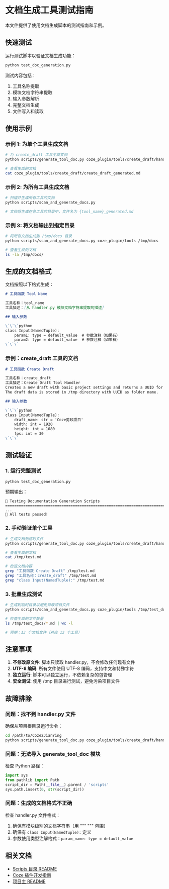 # 文档生成工具测试指南

本文件提供了使用文档生成脚本的测试指南和示例。

## 快速测试

运行测试脚本以验证文档生成功能：

```bash
python test_doc_generation.py
```

测试内容包括：
1. 工具名称提取
2. 模块文档字符串提取
3. 输入参数解析
4. 完整文档生成
5. 文件写入和读取

## 使用示例

### 示例 1: 为单个工具生成文档

```bash
# 为 create_draft 工具生成文档
python scripts/generate_tool_doc.py coze_plugin/tools/create_draft/handler.py

# 查看生成的文档
cat coze_plugin/tools/create_draft/create_draft_generated.md
```

### 示例 2: 为所有工具生成文档

```bash
# 扫描并生成所有工具的文档
python scripts/scan_and_generate_docs.py

# 文档将生成在各工具的目录中，文件名为 {tool_name}_generated.md
```

### 示例 3: 将文档输出到指定目录

```bash
# 将所有文档生成到 /tmp/docs 目录
python scripts/scan_and_generate_docs.py coze_plugin/tools /tmp/docs

# 查看生成的文档
ls -la /tmp/docs/
```

## 生成的文档格式

文档按照以下格式生成：

```markdown
# 工具函数 Tool Name

工具名称：tool_name
工具描述：[从 handler.py 模块文档字符串提取的描述]

## 输入参数

\`\`\`python
class Input(NamedTuple):
    param1: type = default_value  # 参数注释（如果有）
    param2: type = default_value  # 参数注释（如果有）
\`\`\`
```

### 示例：create_draft 工具的文档

```markdown
# 工具函数 Create Draft

工具名称：create_draft
工具描述：Create Draft Tool Handler
Creates a new draft with basic project settings and returns a UUID for future reference.
The draft data is stored in /tmp directory with UUID as folder name.

## 输入参数

\`\`\`python
class Input(NamedTuple):
    draft_name: str = 'Coze剪映项目'
    width: int = 1920
    height: int = 1080
    fps: int = 30
\`\`\`
```

## 测试验证

### 1. 运行完整测试

```bash
python test_doc_generation.py
```

预期输出：
```
🧪 Testing Documentation Generation Scripts
================================================================================
...
🎉 All tests passed!
```

### 2. 手动验证单个工具

```bash
# 生成文档到临时文件
python scripts/generate_tool_doc.py coze_plugin/tools/create_draft/handler.py /tmp/test.md

# 查看生成的文档
cat /tmp/test.md

# 检查文档内容
grep "工具函数 Create Draft" /tmp/test.md
grep "工具名称：create_draft" /tmp/test.md
grep "class Input(NamedTuple):" /tmp/test.md
```

### 3. 批量生成测试

```bash
# 生成到临时目录以避免修改项目文件
python scripts/scan_and_generate_docs.py coze_plugin/tools /tmp/test_docs

# 检查生成的文件数量
ls /tmp/test_docs/*.md | wc -l

# 预期：13 个文档文件（对应 13 个工具）
```

## 注意事项

1. **不修改原文件**: 脚本只读取 handler.py，不会修改任何现有文件
2. **UTF-8 编码**: 所有文件使用 UTF-8 编码，支持中文和特殊字符
3. **独立运行**: 脚本可以独立运行，不依赖复杂的包管理
4. **安全测试**: 使用 /tmp 目录进行测试，避免污染项目文件

## 故障排除

### 问题：找不到 handler.py 文件

确保从项目根目录运行命令：
```bash
cd /path/to/Coze2JianYing
python scripts/generate_tool_doc.py coze_plugin/tools/create_draft/handler.py
```

### 问题：无法导入 generate_tool_doc 模块

检查 Python 路径：
```python
import sys
from pathlib import Path
script_dir = Path(__file__).parent / 'scripts'
sys.path.insert(0, str(script_dir))
```

### 问题：生成的文档格式不正确

检查 handler.py 文件格式：
1. 确保有模块级别的文档字符串（用 """ """ 包围）
2. 确保有 `class Input(NamedTuple):` 定义
3. 参数使用类型注解格式：`param_name: type = default_value`

## 相关文档

- [Scripts 目录 README](scripts/README.md)
- [Coze 插件开发指南](coze_plugin/README.md)
- [项目主 README](README.md)
